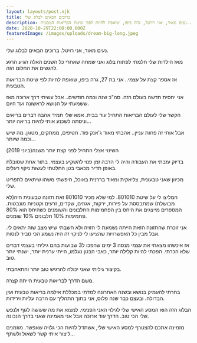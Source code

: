 ```yaml
---
layout: layouts/post.njk
title: ברוכים הבאים לבלוג שלי
description: נעים מאוד, אני רויטל, גרה ביפו, שואפת לחיות לפני שיטת הבריאות הטבעית..
date: 2020-10-29T22:00:00.000Z
featuredImage: /images/uploads/dream-big-long.jpeg
---
```

נעים מאוד, אני רויטל. ברוכים הבאים לבלוג שלי.

מאז הילדות שלי חלמתי לפתוח בלוג ואני שמחה שאחרי כל השנים האלה הגיע הרגע להגשים את החלום הזה.

אז אספר קצת על עצמי.. אני בת 27, גרה ביפו, שואפת לחיות לפי שיטת הבריאות הטבעית.



אני יחסית חדשה בעולם הזה. סה"כ שנה וכמה חודשים.. אבל עשיתי דרך ארוכה מאז ששמעתי על הנושא לראשונה ועד היום.

הקשר שלי לעולם הבריאות התחיל עוד בבית. אמא שלי תמיד אהבה דברים בריאים וניסתה לשכנע אותי להיות בריאה יותר… 

אבל אותי זה פחות עניין.. אהבתי מאוד ג'אנק פוד. חטיפים, ממתקים, מטוגן. מה שיש וכמה שיותר…

השינוי אצלי התחיל לפני קצת יותר משנה(ביוני 2019)

בדיוק עזבתי את העבודה והיה לי הרבה זמן פנוי להשקיע בעצמי. בתור אחת שסובלת באופן תדיר מכאבי בטן החלטתי לעשות ניקוי רעלים. 

מכיוון שאני טבעונית, צליאקית ומאוד בררנית באוכל, חיפשתי משהו שיתאים לתפריט שלי. 

המליצו לי על שיטת 801010. למי שלא מכיר 801010 זאת תזונה טבעונית חיה(לא מבושלת) שמתבססת על פירות, ירקות, אגוזים, שקדים, זרעים וקטניות מונבטות. המספרים מייצגים את היחס בין הפחמימות החלבונים והשומנים כשהיחס הוא 80% פחמימות 10% חלבונים 10% שומנים.

אני זוכרת שהתזונה הזאת הייתה נשמעת לי הזויה ולא חשבתי שיש מצב שזה יתאים לי. אבל מבין כל האפשרויות שהציעו לי לניקוי זה היה נשמע הכי סביר לנסות. 

אז איכשהו מצאתי את עצמי מנסה 3 ימים שהפכו ל3 שבועות בהם גיליתי בעצמי דברים שלא הכרתי. הפכתי להיות קלילה יותר, כאבי הבטן נעלמו, הייתי ערנית יותר, ישנתי יותר טוב. 

בקיצור גיליתי שאני יכולה להרגיש טוב יותר והתאהבתי. 

משם הדרך לבריאות טבעית הייתה קצרה. 

בחרתי להעמיק בנושא ובשנה האחרונה למדתי במכללת אילמה בריאות טבעית ועין הבדולח. ובעצם כבר שנה פלוס, אני בתוך התהליך עם הרבה עליות וירידות. 

הבלוג הזה הוא המסע האישי שלי לגילוי האני הפנימי. למצוא את מה שעושה לגוף ולנפש שלי הכי טוב. הדרך עוד ארוכה אבל אני מאמינה שאני בדרך הנכונה. 



מזמינה אתכם להצטרף למסע האישי שלי, אשתדל להיות הכי גלויה שאפשר. מוזמנים ליצור איתי קשר לשאול ולשתף...